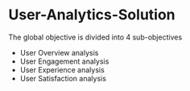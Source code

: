 # User-Analytics-Solution
The global objective is divided into 4 sub-objectives 
* User Overview analysis
* User Engagement analysis
* User Experience analysis
* User Satisfaction analysis
